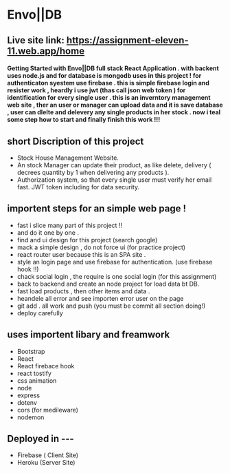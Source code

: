 # Envo||DB

## Live site link: https://assignment-eleven-11.web.app/home

#### Getting Started with Envo||DB full stack React Application . with backent uses node.js and for database is mongodb uses in this project ! for authenticaton syestem use firebase . this is simple firebase login and resister work , heardly i use jwt (thas call json web token ) for identification for every single user .  this is an inverntory management web site , ther an user or manager can upload data and it is save database , user can dlelte and delevery any single products in her stock . now i teal some step how to start and finally finish this work !!!


## short Discription of this project

*	Stock House Management Website.
*	An stock Manager can update their product, as like delete, delivery ( decrees quantity by 1 when delivering any products ).
*	Authorization system, so that every single user must verify her email fast. JWT token including for data security.



## importent steps for an simple web page !

* fast i slice many part of this project !! 
* and do it one by one .
* find and ui design for this project (search google)
* mack a simple design , do not force ui (for practice project)
* react router user because this is an SPA site .
* style an login page and use firebase for authentication. (use firebase hook !!)
* chack social login , the require is one social login (for this assignment)
* back to backend and create an node project for load data bt DB.
* fast load products , then other items and data .
* heandele all error and see importen error user on the page 
* git add . all work and push (you must be commit all section doing!)
* deploy carefully 


## uses importent libary and freamwork
* Bootstrap
* React 
* React firebace hook
* react tostify
* css animation 
* node 
* express
* dotenv 
* cors (for medileware)
* nodemon

## Deployed in ---
* Firebase ( Client Site)
* Heroku (Server Site)



